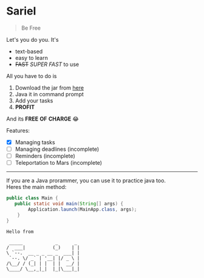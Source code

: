 # Sariel

>Be Free

Let's you do you. It's

 * text-based
 * easy to learn
 * ~~FAST~~ _SUPER_ _FAST_ to use

All you have to do is

 1. Download the jar from [here](https://github.com/Gabau/ip/releases)
 1. Java it in command prompt
 1. Add your tasks
 1. __PROFIT__

And its __FREE__ __OF__ __CHARGE__ 😂 

Features:

 - [x] Managing tasks
 - [ ] Managing deadlines  (incomplete)
 - [ ] Reminders (incomplete)
 - [ ] Teleportation to Mars (incomplete)

----

If you are a Java prorammer, you can use it to practice java too.  
Heres the main method:   

```java
public class Main {
   public static void main(String[] args) {
        Application.launch(MainApp.class, args);
    }
}
```

```
Hello from

 _____            _      _ 
/  ___|          (_)    | |
\ `--.  __ _ _ __ _  ___| |
 `--. \/ _` | '__| |/ _ \ |
/\__/ / (_| | |  | |  __/ |
\____/ \__,_|_|  |_|\___|_|


```